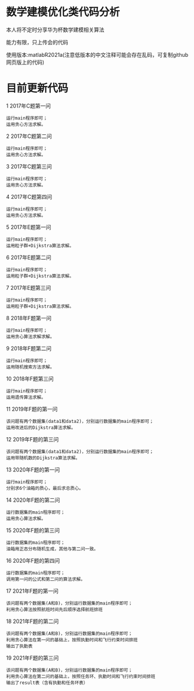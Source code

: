 # 数学建模优化类代码分析
本人将不定时分享华为杯数学建模相关算法

能力有限，只上传会的代码

使用版本:matlabR2021a(注意低版本的中文注释可能会存在乱码，可复制github网页版上的代码)
# 目前更新代码
1 2017年C题第一问

	运行main程序即可；
	运用贪心方法求解。

2 2017年C题第二问

	运行main程序即可；
	运用贪心方法求解。
	
3 2017年C题第三问

	运行main程序即可；
	运用贪心方法求解。

4 2017年C题第四问

	运行main程序即可；
	运用贪心方法求解。
	

5 2017年E题第一问

	运行main程序即可；
	运用粒子群+Dijkstra算法求解。

6 2017年E题第二问

	运行main程序即可；
	运用粒子群+Dijkstra算法求解。
	
7 2017年E题第三问

	运行main程序即可；
	运用粒子群+Dijkstra算法求解。
	
	
8 2018年F题第一问

	运行main程序即可；
	运用贪心算法求解求解。
	
9 2018年F题第二问

	运行main程序即可；
	运用随机搜索方法求解。
	
10 2018年F题第三问

	运行main程序即可；
	运用遗传算法求解。
	
11 2019年F题的第一问
	
	该问题有两个数据集(data1和data2)，分别运行数据集的main程序即可；
	运用改进后的Dijkstra算法求解。
	
12 2019年F题的第三问

	该问题有两个数据集(data1和data2)，分别运行数据集的main程序即可；
	运用带随机数的Dijkstra算法求解。
	 
13 2020年F题的第一问

	运行main程序即可；
	分别求6个油箱的质心，最后求总质心。
	
14 2020年F题的第二问

	运行数据集的main程序即可；
	运用贪心算法求解。

15 2020年F题的第三问

	运行数据集的main程序即可；
	油箱用正态分布随机生成，其他与第二问一致。
	
16 2020年F题的第四问

	运行数据集的main程序即可；
	调用第一问的公式和第二问的算法求解。
	
17 2021年F题的第一问

	该问题有两个数据集(A和B)，分别运行数据集的main程序即可；
	利用贪心算法按照航班时间先后顺序选择航班排班

18 2021年F题的第二问

	该问题有两个数据集(A和B)，分别运行数据集的main程序即可；
	利用贪心算法在第一问的基础上，按照执勤时间和飞行约束时间排班
 	输出了执勤表

19 2021年F题的第三问

	该问题有两个数据集(A和B)，分别运行数据集的main程序即可；
	利用贪心算法在第二问的基础上，按照任务环、执勤时间和飞行约束时间排班
 	输出了result表（含有执勤和任务环表）
